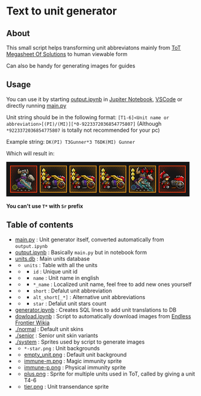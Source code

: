 # Text to unit generator

## About

This small script helps transforming unit abbreviatons mainly from [ToT Megasheet Of Solutions](https://docs.google.com/spreadsheets/d/1lp1PwicC9QwwQye32IwLriIV0H4OQcrcpWPYDbxeu30) to human viewable form

Can also be handy for generating images for guides

## Usage

You can use it by starting [output.ipynb](output.ipynb) in [Jupiter Notebook](https://jupyter.org/), [VSCode](https://code.visualstudio.com/) or directly running [main.py](main.py)

Unit string should be in the following format: `[T1-6]<Unit name or abbreviation>[(PI)/(MI)][*0-9223372036854775807]` (Although `*9223372036854775807` is totally not recommended for your pc)

Example string: `DK(PI) T3Gunner*3 T6DK(MI) Gunner`

Which will result in:

![Example image with units](system/example_image.png)

**You can't use `T*` with `Sr` prefix**

## Table of contents

- [main.py](main.py) : Unit generator itself, converted automatically from `output.ipynb`
- [output.ipynb](output.ipynb) : Basically `main.py` but in notebook form
- [units.db](units.db) : Main units database
- - `units`  : Table with all the units
- - - `id`   : Unique unit id
- - - `name` : Unit name in english
- - - `*_name` : Localized unit name, feel free to add new ones yourself
- - - `short` : Defalut unit abbreviation
- - - `alt_short[_*]` : Alternative unit abbreviations
- - - `star` : Defalut unit stars count
- [generator.ipynb](generator.ipynb) : Creates SQL lines to add unit translations to DB
- [dowload.ipynb](dowload.ipynb) : Script to automatically download images from [Endless Frontier Wikia](https://endless-frontier.fandom.com)
- [./normal](normal) : Default unit skins
- [./senior](senior) : Senior unit skin variants
- [./system](system) : Sprites used by script to generate images
- - `*-star.png` : Unit backgrounds
- - [empty_unit.png](system/empty_unit.png) : Default unit background
- - [immune-m.png](system/immune-m.png) : Magic immunity sprite
- - [immune-p.png](system/immune-p.png) : Physical immunity sprite
- - [plus.png](system/plus.png) : Sprite for multiple units used in ToT, called by giving a unit T4-6
- - [tier.png](system/tier.png) : Unit transendance sprite